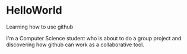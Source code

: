 # HelloWorld
Learning how to use github

I'm a Computer Science student who is about to do a group project and discovering how github can work as a collaborative tool.
